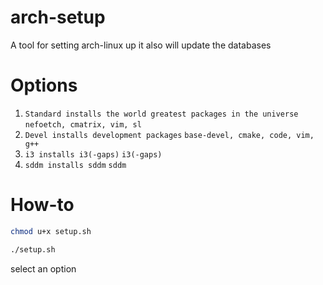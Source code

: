 # arch-setup
A tool for setting arch-linux up
it also will update the databases
# Options
1. `Standard installs the world greatest packages in the universe` `nefoetch, cmatrix, vim, sl`
2. `Devel installs development packages` `base-devel, cmake, code, vim, g++`
3. `i3 installs i3(-gaps)` `i3(-gaps)`
4. `sddm installs sddm` `sddm`
# How-to
``` sh
chmod u+x setup.sh

./setup.sh
```

select an option
